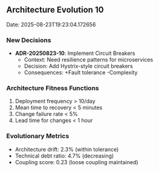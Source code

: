

## Architecture Evolution 10
Date: 2025-08-23T19:23:04.172656

### New Decisions
- **ADR-20250823-10**: Implement Circuit Breakers
  - Context: Need resilience patterns for microservices
  - Decision: Add Hystrix-style circuit breakers
  - Consequences: +Fault tolerance -Complexity

### Architecture Fitness Functions
1. Deployment frequency > 10/day
2. Mean time to recovery < 5 minutes
3. Change failure rate < 5%
4. Lead time for changes < 1 hour

### Evolutionary Metrics
- Architecture drift: 2.3% (within tolerance)
- Technical debt ratio: 4.7% (decreasing)
- Coupling score: 0.23 (loose coupling maintained)
